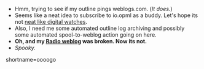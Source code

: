 <ul>
   <li>Hmm, trying to see if my outline pings weblogs.com. (<i>It does.</i>)</li>
   <li>Seems like a neat idea to subscribe to io.opml as a buddy.  Let's hope its not <a href="http://www.decafbad.com/twiki/bin/view/Main/NeatLikeDigitalWatches">neat like digital watches</a>.</li>
   <li>Also, I need me some automated outline log archiving and possibly some automated spool-to-weblog action going on here.</li>
   <li><b>Oh, and my <a href="http://www.decafbad.com/deus_x/radio">Radio weblog</a> was broken.  Now its not.</b></li>
   <li><i>Spooky.</i></li>
   </ul>
<!--more-->
shortname=oooogo
